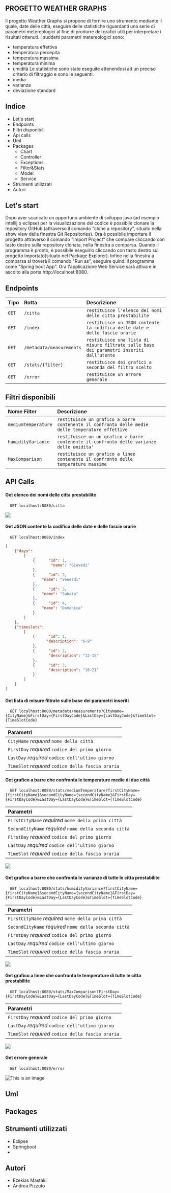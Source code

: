 
## PROGETTO WEATHER GRAPHS

Il progetto Weather Graphs si propone di fornire uno strumento mediante il quale,
date delle città, eseguire delle statistiche riguardanti una serie di parametri metereologici
al fine di produrre dei grafici utili per interpretare i risultati ottenuti. 
I suddetti parametri metereologici sono: 
- temperatura effettiva
- temperatura percepita
- temperatura massima
- temperatura minima
- umidità
Le statistiche sono state eseguite attenendosi ad un preciso criterio di filtraggio e sono le seguenti:
- media 
- varianza
- deviazione standard
## Indice
- Let's start
- Endpoints
- Filtri disponibili
- Api calls
- Uml
- Packages
    - Chart 
    - Controller
    - Exceptions
    - Filter&Stats 
    - Model
    - Service
- Strumenti utilizzati
- Autori
## Let's start
Dopo aver scaricato un opportuno ambiente di sviluppo java (ad esempio intellij o eclipse) per la 
visualizzazione del codice è possibile clonare la repository GitHub
(attraverso il comando "clone a repository", situato nella show view della
finestra Git Repositories). Ora è possibile importare il progetto attraverso il comando 
"Import Project" che compare cliccando con tasto destro sulla repository clonata,
nella finestra a comparsa. Quando il programma è pronto, è possibile eseguirlo cliccando 
con tasto destro sul progetto importato(situato nel Package Explorer).
Infine nella finestra a comparsa si troverà il comando "Run as", eseguire quindi il programma 
come "Spring boot App".
Ora l'applicazione Web Service sarà attiva e in ascolto alla porta http://localhost:8080.
## Endpoints
| Tipo | Rotta     | Descrizione                |
| :-------- | :------- | :------------------------- |
| `GET` | `/citta` | `restituisce l'elenco dei nomi delle citta prestabilite`  |
| `GET` | `/index` | `restituisce un JSON contente la codifica delle date e delle fascie orarie ` |
| `GET` | `/metadata/measurements` | `restituisce una lista di misure filtrate sulle base dei parametri inseriti dall'utente` |
| `GET` | `/stats/{filter}` | `restituisce dei grafici a seconda del filtro scelto` |
| `GET` | `/error` | `restituisce un errore generale` |

## Filtri disponibili

| Nome Filter | Descrizione | 
| :------- | :------------------------- |
| `mediumTemperature` | `restituisce un grafico a barre contenente il confronto delle medie delle temperature effettive`  |
| `humidityVariance` | `restituisce un un grafico a barre contenente il confronto delle varianze delle umidita'` |
| `MaxComparison` | `restituisce un grafico a linee contenente il confronto delle temperature massime` |

## API Calls

#### Get elenco dei nomi delle citta prestabilite

```http
  GET localhost:8080/citta
```


![](https://github.com/Piz01/ProgettoEsame/blob/main/immagini_progetto/Citta.PNG?raw=true)

#### Get JSON contente la codifica delle date e delle fascie orarie

```http
  GET localhost:8080/index
```
```json
[
    {"days": 
        [
            {      "id": 1, 
                    "name": "Giovedi"
            },
            {      "id": 2,
                "name": "Venerdi"
            },
            {      "id": 3,
                "name": "Sabato"
            },
            {      "id": 4,      
                "name": "Domenica"
            }
        ]
    },
    {"timeslots": 
        [
            {      "id": 1,
                  "description": "6-9"
            },
            {      "id": 2,
                   "description": "12-15"
            },
            {      "id": 3,      
                   "description": "18-21"
            }
        ]
    }
]
```

#### Get lista di misure filtrate sulle base dei parametri inseriti

```http
  GET localhost:8080/metadata/measurements?CityName={CityName}&FirstDay={FirstDayCode}&LastDay={LastDayCode}&TimeSlot={TimeSlotCode}
```
| Parametri   | 
| :---------------------------------|
| `CityName` _required_ `nome della città`  |
| `FirstDay` _required_  `codice del primo giorno` |
| `LastDay` _required_  `codice dell'ultimo giorno` |
| `TimeSlot` _required_  `codice della fascia oraria` |


#### Get grafico a barre che confronta le temperature medie di due città

```http
  GET localhost:8080/stats/mediumTemperature?firstCityName={firstCityName}&secondCityName={secondCityName}&FirstDay={FirstDayCode}&LastDay={LastDayCode}&TimeSlot={TimeSlotCode}
```
| Parametri   | 
| :---------------------------------|
| `FirstCityName` _required_ `nome della prima città`  |
| `SecondCityName` _required_ `nome della seconda città`  |
| `FirstDay` _required_  `codice del primo giorno` |
| `LastDay` _required_  `codice dell'ultimo giorno` |
| `TimeSlot` _required_  `codice della fascia oraria` |

![](https://github.com/Piz01/ProgettoEsame/blob/main/immagini_progetto/mediumTemperature.PNG?raw=true)

#### Get grafico a barre che confronta le varianze di tutte le citta prestabilite

```http
  GET localhost:8080/stats/humidityVariance?firstCityName={firstCityName}&secondCityName={secondCityName}&FirstDay={FirstDayCode}&LastDay={LastDayCode}&TimeSlot={TimeSlotCode}
```
| Parametri   | 
| :---------------------------------|
| `FirstCityName` _required_ `nome della prima città`  |
| `SecondCityName` _required_ `nome della seconda città`  |
| `FirstDay` _required_  `codice del primo giorno` |
| `LastDay` _required_  `codice dell'ultimo giorno` |
| `TimeSlot` _required_  `codice della fascia oraria` |

![](https://github.com/Piz01/ProgettoEsame/blob/main/immagini_progetto/humidityVariance.PNG?raw=true)

#### Get grafico a linee che confronta le temperature di tutte le citta prestabilite
```http
  GET localhost:8080/stats/MaxComparison?FirstDay={FirstDayCode}&LastDay={LastDayCode}&TimeSlot={TimeSlotCode}
```
| Parametri   | 
| :---------------------------------|
| `FirstDay` _required_  `codice del primo giorno` |
| `LastDay` _required_  `codice dell'ultimo giorno` |
| `TimeSlot` _required_  `codice della fascia oraria` |

![](https://github.com/Piz01/ProgettoEsame/blob/main/immagini_progetto/MaxComparison.PNG?raw=true)

#### Get errore generale

```http
  GET localhost:8080/error
```
![This is an image](https://github.com/Piz01/ProgettoEsame/blob/main/immagini_progetto/error.PNG?raw=true)

## Uml
## Packages
## Strumenti utilizzati
- Eclipse
- Springboot
-
## Autori
- Ezekias Mastaki
- Andrea Pizzuto
